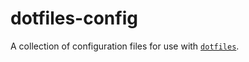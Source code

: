 dotfiles-config
===============

A collection of configuration files for use with
[`dotfiles`](https://github.com/BaxterStockman/dotfiles).
